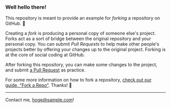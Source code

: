 ### Well hello there!

This repository is meant to provide an example for *forking* a repository on GitHub. :sparkling_heart:

Creating a *fork* is producing a personal copy of someone else's project. Forks act as a sort of bridge between the original repository and your personal copy. You can submit *Pull Requests* to help make other people's projects better by offering your changes up to the original project. Forking is at the core of social coding at GitHub.

After forking this repository, you can make some changes to the project, and submit [a Pull Request](https://github.com/octocat/Spoon-Knife/pulls) as practice.

For some more information on how to fork a repository, [check out our guide, "Fork a Repo"](https://help.github.com/articles/fork-a-repo). Thanks! :sparkling_heart:

***
Contact me, <hoge@sample.com>!
